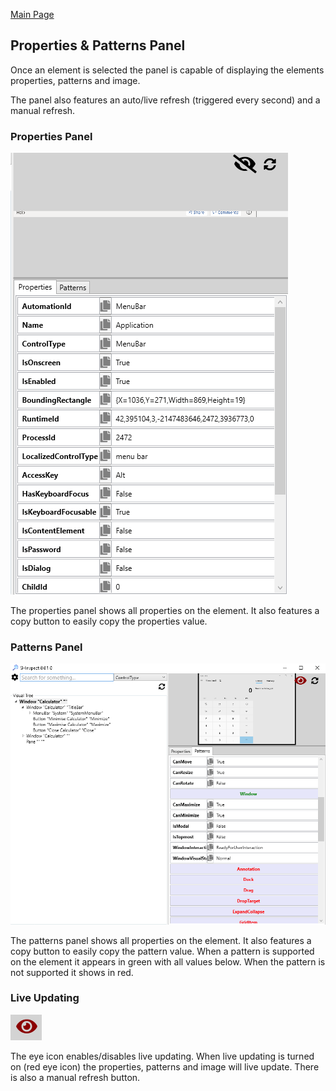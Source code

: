 [Main Page](https://github.com/Streets-Heaver/SHInspect/blob/main/README.md)

## Properties & Patterns Panel

Once an element is selected the panel is capable of displaying the elements properties, patterns and image.

The panel also features an auto/live refresh (triggered every second) and a manual refresh.

### Properties Panel
![image](/SHInspect/Documentation/images/Properties.PNG)

The properties panel shows all properties on the element. It also features a copy button to easily copy the properties value.

### Patterns Panel
![image](/SHInspect/Documentation/images/Patterns.PNG)

The patterns panel shows all properties on the element. It also features a copy button to easily copy the pattern value. When a pattern is supported on the element it appears in green with all values below. When the pattern is not supported it shows in red.

### Live Updating
![image](/SHInspect/Documentation/images/EyeOpen.PNG)

The eye icon enables/disables live updating. When live updating is turned on (red eye icon) the properties, patterns and image will live update. There is also a manual refresh button.